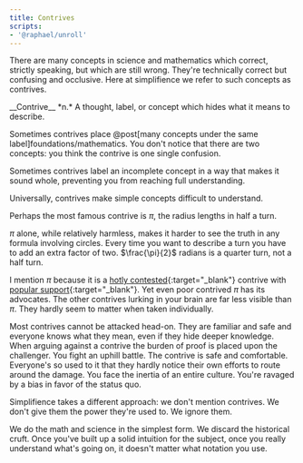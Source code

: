 ```yaml
---
title: Contrives
scripts:
- '@raphael/unroll'
---
```

There are many concepts in science and mathematics which correct, strictly speaking, but which are still wrong. They're technically correct but confusing and occlusive. Here at simplifience we refer to such concepts as <span class="define" markdown="inline">contrives</span>.

<aside class="define" markdown="block">
__Contrive__ *n.*
A thought, label, or concept which hides what it means to describe.
</aside>

Sometimes contrives place @post[many concepts under the same label]foundations/mathematics. You don't notice that there are two concepts: you think the contrive is one single confusion.

Sometimes contrives label an incomplete concept in a way that makes it sound whole, preventing you from reaching full understanding.

Universally, contrives make simple concepts difficult to understand.

Perhaps the most famous contrive is $\pi$, the radius lengths in half a turn.

<div class="unroll" data-counter="on" data-pistop="on"></div>

$\pi$ alone, while relatively harmless, makes it harder to see the truth in any formula involving circles. Every time you want to describe a turn you have to add an extra factor of two. $\frac{\pi}{2}$ radians is a quarter turn, not a half turn.

I mention $\pi$ because it is a [hotly contested](http://tauday.com/tau-manifesto){:target="\_blank"} contrive with [popular support](http://www.youtube.com/watch?v=jG7vhMMXagQ){:target="\_blank"}. Yet even poor contrived $\pi$ has its advocates. The other contrives lurking in your brain are far less visible than $\pi$. They hardly seem to matter when taken individually.

Most contrives cannot be attacked head-on. They are familiar and safe and everyone knows what they mean, even if they hide deeper knowledge. When arguing against a contrive the burden of proof is placed upon the challenger. You fight an uphill battle. The contrive is safe and comfortable. Everyone's so used to it that they hardly notice their own efforts to route around the damage. You face the inertia of an entire culture. You're ravaged by a bias in favor of the status quo.

Simplifience takes a different approach: we don't mention contrives. We don't give them the power they're used to. We ignore them.

We do the math and science in the simplest form. We discard the historical cruft. Once you've built up a solid intuition for the subject, once you really understand what's going on, it doesn't matter what notation you use.
